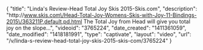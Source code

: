 {
    "title": "Linda's Review-Head Total Joy Skis 2015-Skis.com",
    "description": "http:\/\/www.skis.com\/Head-Total-Joy-Womens-Skis-with-Joy-11-Bindings-2015\/363211P,default,pd.html The Total Joy from Head will give you total joy on the slope...",
    "videoid": "3765224",
    "date_created": "1411361059",
    "date_modified": "1418181991",
    "type": "captivate",
    "layout": "video",
    "url": "\/v\/linda-s-review-head-total-joy-skis-2015-skis-com\/3765224"
}